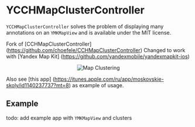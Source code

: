 YCCHMapClusterController
=======================

`YCCHMapClusterController` solves the problem of displaying many annotations on an `YMKMapView` and is available under the MIT license.

Fork of [CCHMapClusterController] (https://github.com/choefele/CCHMapClusterController)
Changed to work with [Yandex Map Kit] (https://github.com/yandexmobile/yandexmapkit-ios)

<p align="center" >
  <img src="http://a2.mzstatic.com/us/r30/Purple41/v4/4c/4b/65/4c4b65af-5d5f-19be-8a25-aef5f0db5ebb/screen696x696.jpeg" alt="Map Clustering" title="Map Clustering">
</p>

Also see [this app] (https://itunes.apple.com/ru/app/moskovskie-skoly/id1140237737?mt=8) as example of usage.

## Example
todo: add example app with `YMKMapView` and clusters

